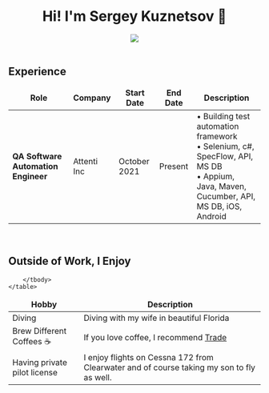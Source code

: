 <!---------------------------------Header------------------------------>

<div align="center">
    <h1>
        Hi! I'm Sergey Kuznetsov 👋
    </h1>
</div>


<!-------------------------------Social links--------------------------->

<div align="center">
	<a target="_blank" href="https://www.linkedin.com/in/sergey-kuznetsov-qa-automation/"><img src="https://img.shields.io/badge/-LinkedIn-0077B5?style=for-the-badge&logo=Linkedin&logoColor=white"></img></a>

</div>

<br>

<div align="left">
	<h2>Experience</h2>
<table>
  <thead align="center">
    <tr border: none;>
      <td><b>Role</b></td>
      <td><b>Company</b></td>
      <td><b>Start Date</b></td>
      <td><b>End Date</b></td>
      <td><b>Description</b></td>
    </tr>
  </thead>
	
  <tbody align="left">
  <tr>
                <td><b>QA Software Automation Engineer</b></td>
                <td>Attenti Inc</td>
                <td>October 2021</td>
                <td>Present</td>
                <td>• Building test automation framework<br> • Selenium, c#, SpecFlow, API, MS DB <br> • Appium, Java, Maven, Cucumber, API, MS DB, iOS, Android <br>
                </td>
</tr>

    
  </tbody>
</table>
</div>

<br>

<div align="left">
    <h2>Outside of Work, I Enjoy</h2>
    <table>
        <thead align="center">
            <tr border: none;>
                <td><b>Hobby</b></td>
                <td><b>Description</b></td>
            </tr>
        </thead>
        <tbody align="left">
            <tr>
                <td>Diving</td>
                <td>
                    Diving with my wife in beautiful Florida</a>
                </td>
            </tr>
            <tr>
                <td>Brew Different Coffees ☕️</td>
                <td>
                    If you love coffee, I recommend <a href="https://deepoceanroastery.com">Trade</a>
                </td>
            </tr>
            <tr>
                <td>Having private pilot license</td>
                <td>
                    I enjoy flights on Cessna 172 from Clearwater and of course taking my son to fly as well. 
                </td>
            </tr>

        </tbody>
    </table>

</div>

